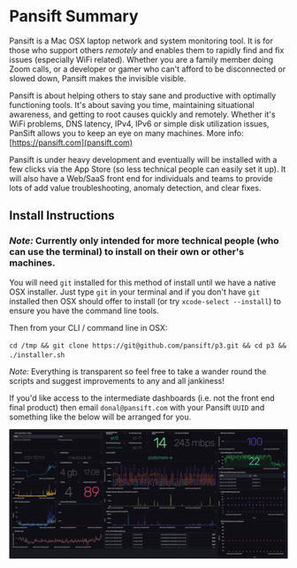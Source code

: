 # Pansift Summary 

Pansift is a Mac OSX laptop network and system monitoring tool. It is for those who support others *remotely* and enables them to rapidly find and fix issues (especially WiFi related). Whether you are a family member doing Zoom calls, or a developer or gamer who can't afford to be disconnected or slowed down, Pansift makes the invisible visible.

Pansift is about helping others to stay sane and productive with optimally functioning tools. It's about saving you time, maintaining situational awareness, and getting to root causes quickly and remotely. Whether it's WiFi problems, DNS latency, IPv4, IPv6 or simple disk utilization issues, PanSift allows you to keep an eye on many machines. More info: [https://pansift.com](pansift.com) 
 
Pansift is under heavy development and eventually will be installed with a few clicks via the App Store (so less technical people can easily set it up). It will also have a Web/SaaS front end for individuals and teams to provide lots of add value troubleshooting, anomaly detection, and clear fixes.


## Install Instructions

### *Note:* Currently only intended for more technical people (who can use the terminal) to install on their own or other's machines.

You will need `git` installed for this method of install until we have a native OSX installer. Just type `git` in your terminal and if you don't have `git` installed then OSX should offer to install (or try `xcode-select --install`) to ensure you have the command line tools.

Then from your CLI / command line in OSX:

`cd /tmp && git clone https://git@github.com/pansift/p3.git && cd p3 && ./installer.sh`

*Note:* Everything is transparent so feel free to take a wander round the scripts and suggest improvements to any and all jankiness!

If you'd like access to the intermediate dashboards (i.e. not the front end final product) then email `donal@pansift.com` with your Pansift `UUID` and something like the below will be arranged for you.

![Intermediate Dashboard](https://github.com/pansift/p3/blob/main/Images/publicity_cap_v1.png?raw=true)

